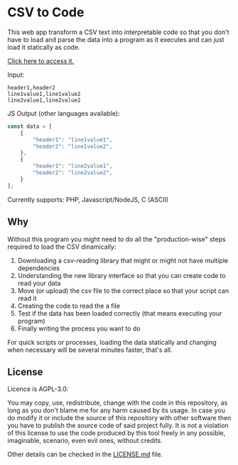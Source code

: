# CSV to Code

This web app transform a CSV text into interpretable code so that you don't have to load and parse
the data into a program as it executes and can just load it statically as code.

[Click here to access it.](http://grossato.com/csv-to-code/)

Input:

```csv
header1,header2
line1value1,line1value2
line2value1,line2value2
```

JS Output (other languages available):

```js
const data = [
    {
        "header1": "line1value1",
        "header2": "line1value2",
    },
    {
        "header1": "line2value1",
        "header2": "line2value2",
    }
];
```

Currently supports: PHP, Javascript/NodeJS, C (ASCII)

## Why

Without this program you might need to do all the "production-wise" steps required to load the CSV dinamically:

 1. Downloading a csv-reading library that might or might not have multiple dependencies
 2. Understanding the new library interface so that you can create code to read your data
 3. Move (or upload) the csv file to the correct place so that your script can read it
 4. Creating the code to read the a file
 5. Test if the data has been loaded correctly (that means executing your program)
 6. Finally writing the process you want to do

For quick scripts or processes, loading the data statically and changing when necessary will be several minutes faster, that's all.

## License

Licence is AGPL-3.0:

You may copy, use, redistribute, change with the code in this repository, as long as you don't blame me for  any harm caused by its usage. In case you do modify it or include the source of this repository with other software then you have to publish the source code of said project fully. It is not a violation of this license to use the code produced by this tool freely in any possible, imaginable, scenario, even evil ones, without credits.

Other details can be checked in the [LICENSE.md](https://github.com/GuilhermeRossato/csv-to-code/blob/master/LICENSE.md) file.

